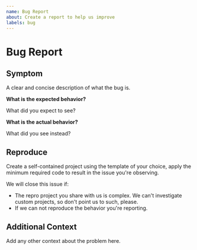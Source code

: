 ```yaml
---
name: Bug Report
about: Create a report to help us improve
labels: bug
---
```


# Bug Report

## Symptom

A clear and concise description of what the bug is.

**What is the expected behavior?**

What did you expect to see?

**What is the actual behavior?**

What did you see instead?

## Reproduce

Create a self-contained project using the template of your choice, apply the
minimum required code to result in the issue you're observing.

We will close this issue if:

* The repro project you share with us is complex. We can't investigate custom
  projects, so don't point us to such, please.
* If we can not reproduce the behavior you're reporting.

## Additional Context

Add any other context about the problem here.